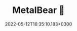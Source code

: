 ---
title : "MetalBear 🐻"
description: "We build tools for backend developers. Our software is open-source, self-serve, and designed with one objective in mind - to make backend developers’ lives a little better with every release."
lead: "We build tools for backend developers. Our software is open-source, self-serve, and designed with one objective in mind - to make backend developers’ lives a little better with every release."
date: 2022-05-12T16:35:10.183+0300
lastmod: 2022-05-12T16:35:10.183+0300
draft: false
images: []
---